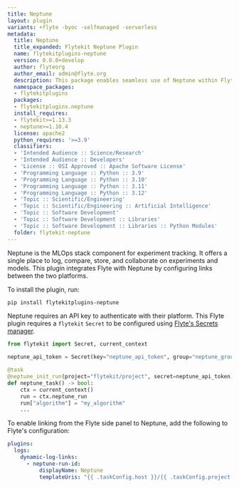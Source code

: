 ```yaml
---
title: Neptune
layout: plugin
variants: +flyte -byoc -selfmanaged -serverless
metadata:
  title: Neptune
  title_expanded: Flytekit Neptune Plugin
  name: flytekitplugins-neptune
  version: 0.0.0+develop
  author: flyteorg
  author_email: admin@flyte.org
  description: This package enables seamless use of Neptune within Flyte
  namespace_packages:
  - flytekitplugins
  packages:
  - flytekitplugins.neptune
  install_requires:
  - flytekit>=1.13.3
  - neptune>=1.10.4
  license: apache2
  python_requires: '>=3.9'
  classifiers:
  - 'Intended Audience :: Science/Research'
  - 'Intended Audience :: Developers'
  - 'License :: OSI Approved :: Apache Software License'
  - 'Programming Language :: Python :: 3.9'
  - 'Programming Language :: Python :: 3.10'
  - 'Programming Language :: Python :: 3.11'
  - 'Programming Language :: Python :: 3.12'
  - 'Topic :: Scientific/Engineering'
  - 'Topic :: Scientific/Engineering :: Artificial Intelligence'
  - 'Topic :: Software Development'
  - 'Topic :: Software Development :: Libraries'
  - 'Topic :: Software Development :: Libraries :: Python Modules'
  folder: flytekit-neptune
---
```



Neptune is the MLOps stack component for experiment tracking. It offers a single place to log, compare, store, and collaborate on experiments and models. This plugin integrates Flyte with Neptune by configuring links between the two platforms.

To install the plugin, run:

```bash
pip install flytekitplugins-neptune
```

Neptune requires an API key to authenticate with their platform. This Flyte plugin requires a `flytekit` `Secret` to be configured using [Flyte's Secrets manager](https://docs.flyte.org/en/latest/user_guide/productionizing/secrets.html).

```python
from flytekit import Secret, current_context

neptune_api_token = Secret(key="neptune_api_token", group="neptune_group")

@task
@neptune_init_run(project="flytekit/project", secret=neptune_api_token)
def neptune_task() -> bool:
    ctx = current_context()
    run = ctx.neptune_run
    run["algorithm"] = "my_algorithm"
    ...
```

To enable linking from the Flyte side panel to Neptune, add the following to Flyte's configuration:

```yaml
plugins:
  logs:
    dynamic-log-links:
      - neptune-run-id:
          displayName: Neptune
          templateUris: "{{ .taskConfig.host }}/{{ .taskConfig.project }}?query=(%60flyte%2Fexecution_id%60%3Astring%20%3D%20%22{{ .executionName }}-{{ .nodeId }}-{{ .taskRetryAttempt }}%22)&lbViewUnpacked=true"
```
